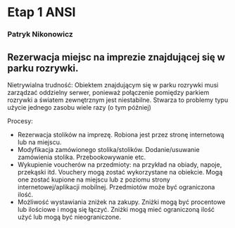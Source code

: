 # Etap 1 ANSI
### Patryk Nikonowicz


## Rezerwacja miejsc na imprezie znajdującej się w parku rozrywki. 


Nietrywialna trudność: Obiektem znajdującym się w parku rozrywki musi zarządzać oddzielny serwer, ponieważ połączenie pomiędzy parkiem rozrywki a światem zewnętrznym jest niestabilne. Stwarza to problemy typu użycie jednego zasobu wiele razy (o tym później)

Procesy:
- Rezerwacja stolików na imprezę. Robiona jest przez stronę internetową lub na miejscu. 
- Modyfikacja zamówionego stolika/stolików. Dodanie/usuwanie zamówienia stolika. Przebookowywanie etc.
- Wykupienie voucherów na przedmioty: na przykład na obiady, napoje, przekąski itd. Vouchery mogą zostać wykorzystane na obiekcie. Mogą one zostać kupione na miejscu lub z poziomu strony internetowej/aplikacji mobilnej. Przedmiotów może być ograniczona ilość.
- Możliwość wystawiania zniżek na zakupy. Zniżki mogą być procentowe lub ilościowe i mogą się łączyć. Zniżki mogą mieć ograniczoną ilość użyć lub mogą być nieograniczone.